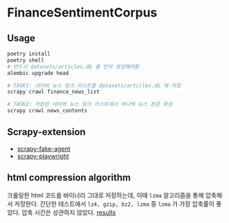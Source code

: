 # FinanceSentimentCorpus

## Usage
```bash
poetry install
poetry shell
# 반드시 datasets/articles.db 를 먼저 생성해야함
alembic upgrade head

# TASK1: 네이버 뉴스 링크 리스트를 datasets/articles.db 에 저장
scrapy crawl finance_news_list 

# TASK2: 저장된 네이버 뉴스 링크 리스트에서 하나씩 뉴스 본문 파싱
scrapy crawl news_contents
```

## Scrapy-extension
- [scrapy-fake-agent](https://github.com/alecxe/scrapy-fake-useragent)
- [scrapy-playwright](https://github.com/scrapy-plugins/scrapy-playwright)

## html compression algorithm

크롤링한 html 코드를 바이너리 그대로 저장하는데, 이때 `lzma` 알고리즘을 통해 압축해서 저장한다. 
간단한 테스트에서 `lz4, gzip, bz2, lzma` 중 `lzma` 가 가장 압축률이 좋았다. 압축 시간은 상관하지 않았다. [results](https://chat.openai.com/share/a0a256b4-6e04-4920-8f4e-7b7285977476)
